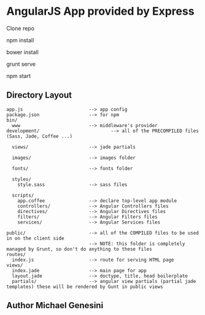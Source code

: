 # AngularJS App provided by Express

Clone repo

npm install

bower install

grunt serve

npm start


## Directory Layout
    
    app.js                        --> app config
    package.json                  --> for npm
    bin/
      www                         --> middleware's provider
    development/                          --> all of the PRECOMPILED files (Sass, Jade, Coffee ...)
      
      views/                      --> jade partials

      images/                     --> images folder

      fonts/                      --> fonts folder

      styles/
        style.sass                --> sass files

      scripts/
        app.coffee                --> declare top-level app module
        controllers/              --> Angular Controllers files
        directives/               --> Angular Directives files
        filters/                  --> Angular Filters files
        services/                 --> Angular Services files

    public/                       --> all of the COMPILED files to be used in on the client side
                                  --> NOTE: this folder is completely managed by Grunt, so don't do anything to these files
    routes/
      index.js                    --> route for serving HTML page
    views/
      index.jade                  --> main page for app
      layout.jade                 --> doctype, title, head boilerplate
      partials/                   --> angular view partials (partial jade templates) these will be rendered by Gunt in public views



## Author Michael Genesini